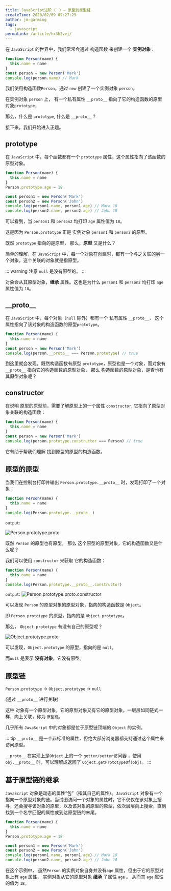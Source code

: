 ```yaml
---
title: JavaScript进阶（一）— 原型到原型链
createTime: 2020/02/09 09:27:29
author: jm-garming
tags:
  - javascript
permalink: /article/hx3h2vvj/
---
```


在 `JavaScript` 的世界中，我们常常会通过 构造函数 来创建一个 **实例对象**：

```js
function Person(name) {
  this.name = name
}
const person = new Person('Mark')
console.log(person.name) // Mark
```

我们使用构造函数`Person`，通过 `new` 创建了一个实例对象 `person`。

在实例对象 `person` 上， 有一个私有属性 `__proto__` 指向了它的构造函数的原型对象`prototype`，

那么，什么是 `prototype`, 什么是 `__proto__` ?

接下来，我们开始进入正题。

## prototype

在 `JavaScript` 中，每个函数都有一个 `prototype` 属性，这个属性指向了该函数的原型对象。

```js
function Person(name) {
  this.name = name
}
Person.prototype.age = 18

const person1 = new Person('Mark')
const person2 = new Person('John')
console.log(person1.name, person1.age) // Mark 18
console.log(person2.name, person2.age) // John 18
```

可以看到，当 `person1` 和 `person2` 均打印 `age` 属性值为 `18`。

这是因为 `Person.prototype` 正是 实例对象 `person1` 和 `person2` 的原型。

既然 `prototype` 指向的是原型， 那么，**原型** 又是什么？

简单的理解，在 `JavaScript` 中，每一个对象在创建时，都有一个与之关联的另一个对象，这个关联的对象就是指原型。

::: warning 注意
`null` 是没有原型的。
:::

对象会从其原型对象，**继承** 属性。这也是为什么 `person1` 和 `person2` 均打印 `age` 属性值为 `18`。

## \_\_proto\_\_

在 `JavaScript` 中，每个对象（`null` 除外）都有一个 私有属性 `__proto__`，
这个属性指向了该对象的构造函数的原型`prototype`。

```js
function Person(name) {
  this.name = name
}
const person = new Person('Mark')
console.log(person.__proto__ === Person.prototype) // true
```

到这里就会发现，既然构造函数有原型 `prototype`，原型也是一个对象，而对象有 `__proto__` 指向它的构造函数的原型对象，
那么 构造函数的原型对象，是否也有其原型对象呢？

## constructor

在说明 原型的原型前，需要了解原型上的一个属性 `constructor`, 它指向了原型对象关联的构造函数：

```js
function Person(name) {
  this.name = name
}
const person = new Person('Mark')
console.log(person.prototype.constructor === Person) // true
```

它有助于帮我们理解 找到原型的原型的构造函数。

## 原型的原型

当我们在控制台打印并输出 `Person.prototype.__proto__` 时，发现打印了一个对象：

```js
function Person(name) {
  this.name = name
}
console.log(Person.prototype.__proto__)
```

`output`:

![Person.prototype.**proto**](/images/js-prototype-1.png)

既然 `Person` 的原型也有原型， 那么 这个原型的原型对象，它的构造函数又是什么呢？

我们可以使用 `constructor` 来获取 它的构造函数：

```js
function Person(name) {
  this.name = name
}
console.log(Person.prototype.__proto__.constructor)
```

`output`:
![Person.prototype.**proto**.constructor](/images/js-prototype-2.png)

可以发现 `Person` 的原型对象的原型对象，指向的构造函数是 `Object`。

即 `Person.prototype` 的原型，指向的是 `Object.prototype`。

那么， `Object.prototype` 有没有自己的原型呢？

![Object.prototype.**proto**](/images/js-prototype-3.png)

可以发现，`Object.prototype` 的原型，指向的是 `null`。

而`null` 是表示 **没有对象**，它没有原型。

## 原型链

`Person.prototype` -> `Object.prototype` -> `null`

(通过 `__proto__` 进行关联)

这种 对象有一个原型对象，它的原型对象又有它的原型对象，一层层如同链式一样，向上关联，称为 `原型链`。

几乎所有 `JavaScript` 中的对象都是位于原型链顶端的 `Object` 的实例。

::: tip
`__proto__` 是一个非标准的属性，但绝大部分浏览器都支持通过这个属性来访问原型。

`__proto__` 在实现上是`Object` 上的一个 `getter/setter`访问器 ，使用 `obj.__proto__` 时，可以理解成返回了 `Object.getPrototypeOf(obj)`。
:::

## 基于原型链的继承

`JavaScript` 对象是动态的属性“包”（指其自己的属性）。`JavaScript` 对象有一个指向一个原型对象的链。当试图访问一个对象的属性时，它不仅仅在该对象上搜寻，还会搜寻该对象的原型，以及该对象的原型的原型，依次层层向上搜索，直到找到一个名字匹配的属性或到达原型链的末尾。

```js
function Person(name) {
  this.name = name
}
Person.prototype.age = 18

const person1 = new Person('Mark')
const person2 = new Person('John')
console.log(person1.name, person1.age) // Mark 18
console.log(person2.name, person2.age) // John 18
```

在这个示例中， 虽然`Person` 的实例对象自身并没有`age` 属性，但由于它的原型对象上有 `age` 属性，
实例对象从它的原型对象 **继承** 了属性 `age` 。 从而其 `age` 属性的值为 `18`。
